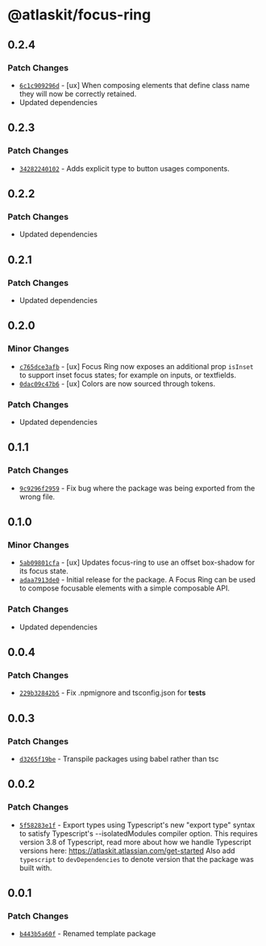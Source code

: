 # @atlaskit/focus-ring

## 0.2.4

### Patch Changes

- [`6c1c909296d`](https://bitbucket.org/atlassian/atlassian-frontend/commits/6c1c909296d) - [ux] When composing elements that define class name they will now be correctly retained.
- Updated dependencies

## 0.2.3

### Patch Changes

- [`34282240102`](https://bitbucket.org/atlassian/atlassian-frontend/commits/34282240102) - Adds explicit type to button usages components.

## 0.2.2

### Patch Changes

- Updated dependencies

## 0.2.1

### Patch Changes

- Updated dependencies

## 0.2.0

### Minor Changes

- [`c765dce3afb`](https://bitbucket.org/atlassian/atlassian-frontend/commits/c765dce3afb) - [ux] Focus Ring now exposes an additional prop `isInset` to support inset focus states; for example on inputs, or textfields.
- [`0dac09c47b6`](https://bitbucket.org/atlassian/atlassian-frontend/commits/0dac09c47b6) - [ux] Colors are now sourced through tokens.

### Patch Changes

- Updated dependencies

## 0.1.1

### Patch Changes

- [`9c9296f2959`](https://bitbucket.org/atlassian/atlassian-frontend/commits/9c9296f2959) - Fix bug where the package was being exported from the wrong file.

## 0.1.0

### Minor Changes

- [`5ab09801cfa`](https://bitbucket.org/atlassian/atlassian-frontend/commits/5ab09801cfa) - [ux] Updates focus-ring to use an offset box-shadow for its focus state.
- [`adaa7913de0`](https://bitbucket.org/atlassian/atlassian-frontend/commits/adaa7913de0) - Initial release for the package. A Focus Ring can be used to compose focusable elements with a simple composable API.

### Patch Changes

- Updated dependencies

## 0.0.4

### Patch Changes

- [`229b32842b5`](https://bitbucket.org/atlassian/atlassian-frontend/commits/229b32842b5) - Fix .npmignore and tsconfig.json for **tests**

## 0.0.3

### Patch Changes

- [`d3265f19be`](https://bitbucket.org/atlassian/atlassian-frontend/commits/d3265f19be) - Transpile packages using babel rather than tsc

## 0.0.2

### Patch Changes

- [`5f58283e1f`](https://bitbucket.org/atlassian/atlassian-frontend/commits/5f58283e1f) - Export types using Typescript's new "export type" syntax to satisfy Typescript's --isolatedModules compiler option.
  This requires version 3.8 of Typescript, read more about how we handle Typescript versions here: https://atlaskit.atlassian.com/get-started
  Also add `typescript` to `devDependencies` to denote version that the package was built with.

## 0.0.1

### Patch Changes

- [`b443b5a60f`](https://bitbucket.org/atlassian/atlassian-frontend/commits/b443b5a60f) - Renamed template package
